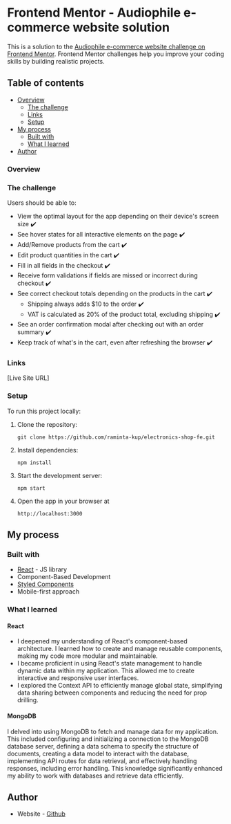 # Frontend Mentor - Audiophile e-commerce website solution

This is a solution to the [Audiophile e-commerce website challenge on Frontend Mentor](https://www.frontendmentor.io/challenges/audiophile-ecommerce-website-C8cuSd_wx). Frontend Mentor challenges help you improve your coding skills by building realistic projects.

## Table of contents

- [Overview](#overview)
  - [The challenge](#the-challenge)
  - [Links](#links)
  - [Setup](#setup)
- [My process](#my-process)
  - [Built with](#built-with)
  - [What I learned](#what-i-learned)
- [Author](#author)

### Overview

### The challenge

Users should be able to:

- View the optimal layout for the app depending on their device's screen size :heavy_check_mark:
- See hover states for all interactive elements on the page :heavy_check_mark:
- Add/Remove products from the cart :heavy_check_mark:
- Edit product quantities in the cart :heavy_check_mark:
- Fill in all fields in the checkout :heavy_check_mark:
- Receive form validations if fields are missed or incorrect during checkout :heavy_check_mark:
- See correct checkout totals depending on the products in the cart :heavy_check_mark:
  - Shipping always adds $10 to the order :heavy_check_mark:
  - VAT is calculated as 20% of the product total, excluding shipping :heavy_check_mark:
- See an order confirmation modal after checking out with an order summary :heavy_check_mark:
- Keep track of what's in the cart, even after refreshing the browser :heavy_check_mark:

### Links

[Live Site URL]

### Setup

To run this project locally:

1. Clone the repository:

   ```
   git clone https://github.com/raminta-kup/electronics-shop-fe.git
2. Install dependencies:

    ```
    npm install
3. Start the development server:

    ```
    npm start
4. Open the app in your browser at

    ```
    http://localhost:3000

## My process

### Built with

- [React](https://reactjs.org/) - JS library
- Component-Based Development
- [Styled Components](https://styled-components.com/)
- Mobile-first approach

### What I learned

#### React

- I deepened my understanding of React's component-based architecture. I learned how to create and manage reusable components, making my code more modular and maintainable.
- I became proficient in using React's state management to handle dynamic data within my application. This allowed me to create interactive and responsive user interfaces.
- I explored the Context API to efficiently manage global state, simplifying data sharing between components and reducing the need for prop drilling.

#### MongoDB

I delved into using MongoDB to fetch and manage data for my application. This included configuring and initializing a connection to the MongoDB database server, defining a data schema to specify the structure of documents, creating a data model to interact with the database, implementing API routes for data retrieval, and effectively handling responses, including error handling. This knowledge significantly enhanced my ability to work with databases and retrieve data efficiently.

## Author

- Website - [Github](https://github.com/raminta-kup)